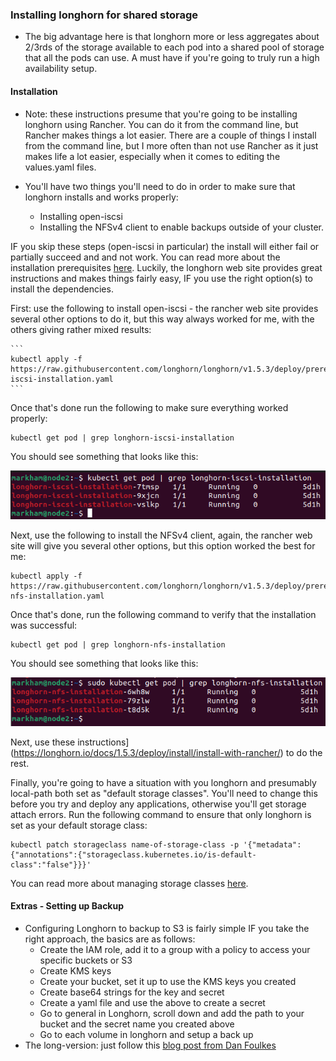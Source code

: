 ### Installing longhorn for shared storage 

* The big advantage here is that longhorn more or less aggregates about 2/3rds of the storage available to each pod into a shared pool of storage that all the pods can use. A must have if you're going to truly run a high availability setup. 

#### Installation

* Note: these instructions presume that you're going to be installing longhorn using Rancher. You can do it from the command line, but Rancher makes things a lot easier. There are a couple of things I install from the command line, but I more often than not use Rancher as it just makes life a lot easier, especially when it comes to editing the values.yaml files. 

* You'll have two things you'll need to do in order to make sure that longhorn installs and works properly:

    * Installing open-iscsi 
    * Installing the NFSv4 client to enable backups outside of your cluster. 

IF you skip these steps (open-iscsi in particular) the install will either fail or partially succeed and and not work. You can read more about the installation prerequisites [here](https://longhorn.io/docs/1.5.3/deploy/install/#installation-requirements). Luckily, the longhorn web site provides great instructions and makes things fairly easy, IF you use the right option(s) to install the dependencies. 

First: use the following to install open-iscsi - the rancher web site provides several other options to do it, but this way always worked for me, with the others giving rather mixed results: 

    ```
    kubectl apply -f https://raw.githubusercontent.com/longhorn/longhorn/v1.5.3/deploy/prerequisite/longhorn-iscsi-installation.yaml
    ```

Once that's done run the following to make sure everything worked properly: 

```
kubectl get pod | grep longhorn-iscsi-installation
```

You should see something that looks like this: 

![iscsi screenshot](../images/screenshot_iscsi.png)


Next, use the following to install the NFSv4 client, again, the rancher web site will give you several other options, but this option worked the best for me: 

```
kubectl apply -f https://raw.githubusercontent.com/longhorn/longhorn/v1.5.3/deploy/prerequisite/longhorn-nfs-installation.yaml
```

Once that's done, run the following command to verify that the installation was successful: 

```
kubectl get pod | grep longhorn-nfs-installation
```
You should see something that looks like this: 

![nfs screenshot](../images/nfs_screenshot.png) 



Next, use these instructions](https://longhorn.io/docs/1.5.3/deploy/install/install-with-rancher/) to do the rest. 

Finally, you're going to have a situation with you longhorn and presumably local-path both set as "default storage classes". You'll need to change this before you try and deploy any applications, otherwise you'll get storage attach errors. Run the following command to ensure that only longhorn is set as your default storage class: 

```
kubectl patch storageclass name-of-storage-class -p '{"metadata": {"annotations":{"storageclass.kubernetes.io/is-default-class":"false"}}}'
```

You can read more about managing storage classes [here](https://kubernetes.io/docs/tasks/administer-cluster/change-default-storage-class/).


#### Extras - Setting up Backup 

* Configuring Longhorn to backup to S3 is fairly simple IF you take the right approach, the basics are as follows: 
    * Create the IAM role, add it to a group with a policy to access your specific buckets or S3 
    * Create KMS keys
    * Create your bucket, set it up to use the KMS keys you created 
    * Create base64 strings for the key and secret
    * Create a yaml file and use the above to create a secret 
    * Go to general in Longhorn, scroll down and add the path to your bucket and the secret name you created above
    * Go to each volume in longhorn and setup a back up 
* The long-version: just follow this [blog post from Dan Foulkes](https://blog.foulkes.cloud/devops/picluster/longhorn/aws/s3/2022/12/29/pi-cluster-longhorn-aws-s3-backup.html) 